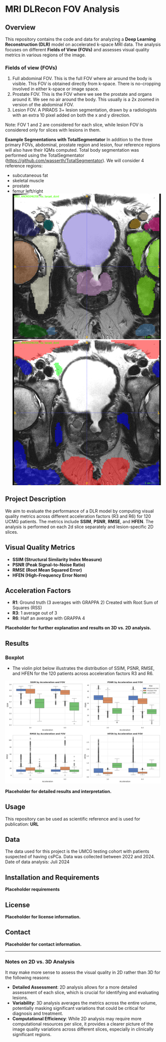 # MRI DLRecon FOV Analysis

## Overview
This repository contains the code and data for analyzing a **Deep Learning Reconstruction (DLR)** model on accelerated k-space MRI data. The analysis focuses on different **Fields of View (FOVs)** and assesses visual quality metrics in various regions of the image.

### Fields of view (FOVs)
1. Full abdominal FOV. This is the full FOV where air around the body is visible. This FOV is obtained directly from k-space. There is no-cropping involved in either k-space or image space.
2. Prostate FOV. This is the FOV where we see the prostate and organs around it. We see no air around the body. This usually is a 2x zoomed in version of the abdominal FOV.
3. Lesion FOV. A PIRADS 3+ lesion segmentation, drawn by a radiologists with an extra 10 pixel added on both the x and y direction.

Note: FOV 1 and 2 are considered for each slice, while lesion FOV is considered only for slices with lesions in them.

**Example Segmentations with TotalSegmentator**
In addition to the three primary FOVs, abdominal, prostate region and lesion, four reference regions will also have their IQMs computed. Total body segmentation was performed using the TotalSegmentator (https://github.com/wasserth/TotalSegmentator).
We will consider 4 reference regions:
- subcutaneous fat
- skeletal muscle
- prostate
- femur left/right
![segmentation_total_mr](figures/segmentator_total_mr.png)
![segmentation_tissue_types_mr](figures/segmentator_tissue_types_mr.png)

## Project Description
We aim to evaluate the performance of a DLR model by computing visual quality metrics across different acceleration factors (R3 and R6) for 120 UCMG patients. The metrics include **SSIM**, **PSNR**, **RMSE**, and **HFEN**. The analysis is performed on each 2d slice separately and lesion-specific 2D slices.

## Visual Quality Metrics
- **SSIM (Structural Similarity Index Measure)**
- **PSNR (Peak Signal-to-Noise Ratio)**
- **RMSE (Root Mean Squared Error)**
- **HFEN (High-Frequency Error Norm)**

## Acceleration Factors
- **R1**: Ground truth (3 averages with GRAPPA 2) Created with Root Sum of Squares (RSS)
- **R3**: 1 average out of 3
- **R6**: Half an average with GRAPPA 4

**Placeholder for further explanation and results on 3D vs. 2D analysis.**

## Results
### Boxplot
- The violin plot below illustrates the distribution of SSIM, PSNR, RMSE, and HFEN for the 120 patients across acceleration factors R3 and R6.
<!-- ![Violin Plot](figures/all_iqms_vs_accs_violin_v2.png) -->
![Boxplot2](figures/all_iqms_vs_accs_vs_fovs_boxplot.png)

**Placeholder for detailed results and interpretation.**

## Usage
This repository can be used as scientific reference and is used for publication: **URL**

## Data
The data used for this project is the UMCG testing cohort with patients suspected of having csPCa. Data was collected between 2022 and 2024. 
Date of data analysis: Juli 2024

## Installation and Requirements
**Placeholder requirements**

## License
**Placeholder for license information.**

## Contact
**Placeholder for contact information.**

---

### Notes on 2D vs. 3D Analysis

It may make more sense to assess the visual quality in 2D rather than 3D for the following reasons:
- **Detailed Assessment**: 2D analysis allows for a more detailed assessment of each slice, which is crucial for identifying and evaluating lesions.
- **Variability**: 3D analysis averages the metrics across the entire volume, potentially masking significant variations that could be critical for diagnosis and treatment.
- **Computational Efficiency**: While 2D analysis may require more computational resources per slice, it provides a clearer picture of the image quality variations across different slices, especially in clinically significant regions.
